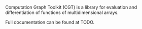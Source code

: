 
Computation Graph Toolkit (CGT) is a library for evaluation and differentiation of functions of multidimensional arrays.

Full documentation can be found at TODO.

